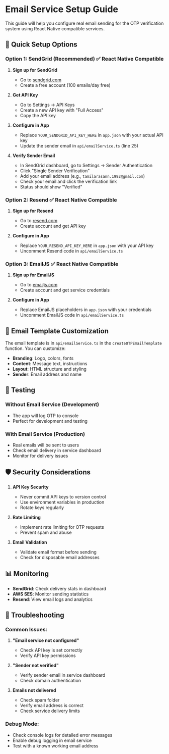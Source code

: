 # Email Service Setup Guide

This guide will help you configure real email sending for the OTP verification system using React Native compatible services.

## 🚀 Quick Setup Options

### Option 1: SendGrid (Recommended) ✅ React Native Compatible

1. **Sign up for SendGrid**
   - Go to [sendgrid.com](https://sendgrid.com)
   - Create a free account (100 emails/day free)

2. **Get API Key**
   - Go to Settings → API Keys
   - Create a new API key with "Full Access"
   - Copy the API key

3. **Configure in App**
   - Replace `YOUR_SENDGRID_API_KEY_HERE` in `app.json` with your actual API key
   - Update the sender email in `api/emailService.ts` (line 25)

4. **Verify Sender Email**
   - In SendGrid dashboard, go to Settings → Sender Authentication
   - Click "Single Sender Verification"
   - Add your email address (e.g., `tamilarasann.1992@gmail.com`)
   - Check your email and click the verification link
   - Status should show "Verified"

### Option 2: Resend ✅ React Native Compatible

1. **Sign up for Resend**
   - Go to [resend.com](https://resend.com)
   - Create account and get API key

2. **Configure in App**
   - Replace `YOUR_RESEND_API_KEY_HERE` in `app.json` with your API key
   - Uncomment Resend code in `api/emailService.ts`

### Option 3: EmailJS ✅ React Native Compatible

1. **Sign up for EmailJS**
   - Go to [emailjs.com](https://emailjs.com)
   - Create account and get service credentials

2. **Configure in App**
   - Replace EmailJS placeholders in `app.json` with your credentials
   - Uncomment EmailJS code in `api/emailService.ts`


## 📧 Email Template Customization

The email template is in `api/emailService.ts` in the `createOTPEmailTemplate` function. You can customize:

- **Branding**: Logo, colors, fonts
- **Content**: Message text, instructions
- **Layout**: HTML structure and styling
- **Sender**: Email address and name

## 🔧 Testing

### Without Email Service (Development)
- The app will log OTP to console
- Perfect for development and testing

### With Email Service (Production)
- Real emails will be sent to users
- Check email delivery in service dashboard
- Monitor for delivery issues

## 🛡️ Security Considerations

1. **API Key Security**
   - Never commit API keys to version control
   - Use environment variables in production
   - Rotate keys regularly

2. **Rate Limiting**
   - Implement rate limiting for OTP requests
   - Prevent spam and abuse

3. **Email Validation**
   - Validate email format before sending
   - Check for disposable email addresses

## 📊 Monitoring

- **SendGrid**: Check delivery stats in dashboard
- **AWS SES**: Monitor sending statistics
- **Resend**: View email logs and analytics

## 🚨 Troubleshooting

### Common Issues:

1. **"Email service not configured"**
   - Check API key is set correctly
   - Verify API key permissions

2. **"Sender not verified"**
   - Verify sender email in service dashboard
   - Check domain authentication

3. **Emails not delivered**
   - Check spam folder
   - Verify email address is correct
   - Check service delivery limits

### Debug Mode:
- Check console logs for detailed error messages
- Enable debug logging in email service
- Test with a known working email address
